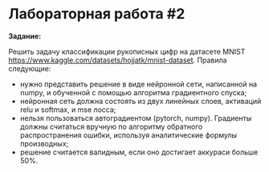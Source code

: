 # Лабораторная работа #2
**Задание:**

Решить задачу классификации рукописных цифр на датасете MNIST https://www.kaggle.com/datasets/hojjatk/mnist-dataset. Правила следующие:
- нужно представить решение в виде нейронной сети, написанной на numpy, и обученной с помощью алгоритма градиентного спуска;
- нейронная сеть должна состоять из двух линейных слоев, активаций relu и softmax, и mse лосса;
- нельзя пользоваться автоградиентом (pytorch, numpy). Градиенты должны считаться вручную по алгоритму обратного распространения ошибки, используя аналитические формулы производных;
- решение считается валидным, если оно достигает аккураси больше 50%.